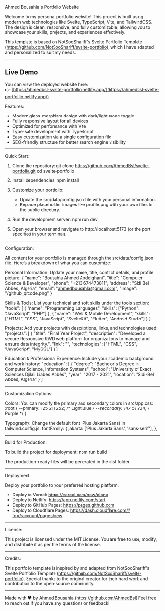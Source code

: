 Ahmed Bousahla's Portfolio Website

Welcome to my personal portfolio website! This project is built using modern web technologies like Svelte, TypeScript, Vite, and TailwindCSS. The design is clean, responsive, and fully customizable, allowing you to showcase your skills, projects, and experiences effectively.

This template is based on NotSooShariff's Svelte Portfolio Template (https://github.com/NotSooShariff/svelte-portfolio), which I have adapted and personalized to suit my needs.

---

## Live Demo

You can view the deployed website here:  
👉 [https://ahmedbsl-svelte-portfollio.netlify.app/](https://ahmedbsl-svelte-portfollio.netlify.app/)

Features:

- Modern glass-morphism design with dark/light mode toggle
- Fully responsive layout for all devices
- Optimized for performance with Vite
- Type-safe development with TypeScript
- Easy customization via a single configuration file
- SEO-friendly structure for better search engine visibility

---

Quick Start:

1. Clone the repository:
   git clone https://github.com/AhmedBsl/svelte-portfolio.git
   cd svelte-portfolio

2. Install dependencies:
   npm install

3. Customize your portfolio:
   - Update the src/data/config.json file with your personal information.
   - Replace placeholder images like profile.png with your own files in the public directory.

4. Run the development server:
   npm run dev

5. Open your browser and navigate to http://localhost:5173 (or the port specified in your terminal).

---

Configuration:

All content for your portfolio is managed through the src/data/config.json file. Here’s a breakdown of what you can customize:

Personal Information:
Update your name, title, contact details, and profile picture:
{
  "name": "Bousahla Ahmed Abdelghani",
  "title": "Computer Science & Developer",
  "phone": "+213 674473811",
  "address": "Sidi Bel Abbes, Algeria",
  "email": "ahmedbousahla@gmail.com",
  "image": "/github_qrcode.png"
}

Skills & Tools:
List your technical and soft skills under the tools section:
"tools": [
  {
    "name": "Programming Languages",
    "skills": ["Python", "JavaScript", "PHP"]
  },
  {
    "name": "Web & Mobile Development",
    "skills": ["HTML", "CSS", "JavaScript", "SvelteKit", "Flutter", "Android Studio"]
  }
]

Projects:
Add your projects with descriptions, links, and technologies used:
"projects": [
  {
    "title": "Final Year Project",
    "description": "Developed a secure Responsive RWD web platform for organizations to manage and ensure data integrity.",
    "link": "",
    "technologies": ["HTML", "CSS", "JavaScript", "MySQL"]
  }
]

Education & Professional Experience:
Include your academic background and work history:
"education": [
  {
    "degree": "Bachelor's Degree in Computer Science, Information Systems",
    "school": "University of Exact Sciences Djilali Liabes Abbès",
    "year": "2017 - 2021",
    "location": "Sidi-Bel Abbès, Algeria"
  }
]

---

Customization Options:

Colors:
You can modify the primary and secondary colors in src/app.css:
:root {
  --primary: 125 211 252; /* Light Blue */
  --secondary: 147 51 234; /* Purple */
}

Typography:
Change the default font (Plus Jakarta Sans) in tailwind.config.js:
fontFamily: {
  jakarta: ['Plus Jakarta Sans', 'sans-serif'],
},

---

Build for Production:

To build the project for deployment:
npm run build

The production-ready files will be generated in the dist folder.

---

Deployment:

Deploy your portfolio to your preferred hosting platform:

- Deploy to Vercel: https://vercel.com/new/clone
- Deploy to Netlify: https://app.netlify.com/start
- Deploy to GitHub Pages: https://pages.github.com
- Deploy to Cloudflare Pages: https://dash.cloudflare.com/?to=/:account/pages/new

---

License:

This project is licensed under the MIT License. You are free to use, modify, and distribute it as per the terms of the license.

---

Credits:

This portfolio template is inspired by and adapted from NotSooShariff's Svelte Portfolio Template (https://github.com/NotSooShariff/svelte-portfolio). Special thanks to the original creator for their hard work and contribution to the open-source community.

---

Made with ❤️ by Ahmed Bousahla (https://github.com/AhmedBsl)
Feel free to reach out if you have any questions or feedback!

